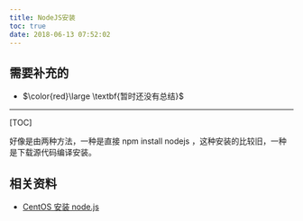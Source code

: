 ```yaml
---
title: NodeJS安装
toc: true
date: 2018-06-13 07:52:02
---
```

## 需要补充的

* $\color{red}\large \textbf{暂时还没有总结}$

---

[TOC]

好像是由两种方法，一种是直接 npm install nodejs ，这种安装的比较旧，一种是下载源代码编译安装。





## 相关资料

* [CentOS 安装 node.js](https://blog.csdn.net/lu_embedded/article/details/79138650)